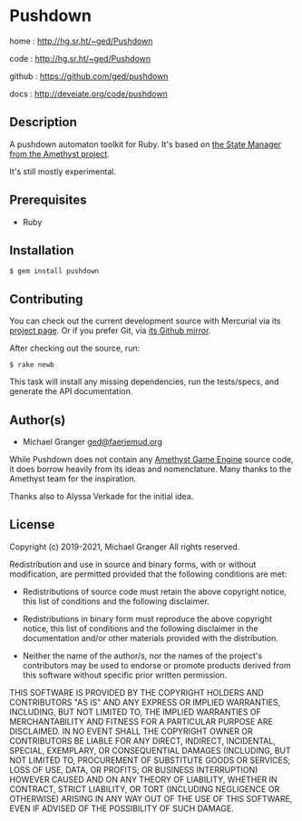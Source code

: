 # Pushdown

home
: http://hg.sr.ht/~ged/Pushdown

code
: http://hg.sr.ht/~ged/Pushdown

github
: https://github.com/ged/pushdown

docs
: http://deveiate.org/code/pushdown


## Description

A pushdown automaton toolkit for Ruby. It's based on [the State Manager from
the Amethyst project][amethyst-state-manager].

It's still mostly experimental.


## Prerequisites

* Ruby


## Installation

    $ gem install pushdown


## Contributing

You can check out the current development source with Mercurial via its
[project page](http://bitbucket.org/ged/pushdown). Or if you prefer
Git, via [its Github mirror](https://github.com/ged/pushdown).

After checking out the source, run:

    $ rake newb

This task will install any missing dependencies, run the tests/specs,
and generate the API documentation.


## Author(s)

* Michael Granger <ged@faeriemud.org>

While Pushdown does not contain any [Amethyst Game Engine][amethyst] source code, it does borrow heavily from its ideas and nomenclature. Many thanks to the Amethyst team for the inspiration.

Thanks also to Alyssa Verkade for the initial idea.


## License

Copyright (c) 2019-2021, Michael Granger
All rights reserved.

Redistribution and use in source and binary forms, with or without
modification, are permitted provided that the following conditions are met:

* Redistributions of source code must retain the above copyright notice,
  this list of conditions and the following disclaimer.

* Redistributions in binary form must reproduce the above copyright notice,
  this list of conditions and the following disclaimer in the documentation
  and/or other materials provided with the distribution.

* Neither the name of the author/s, nor the names of the project's
  contributors may be used to endorse or promote products derived from this
  software without specific prior written permission.

THIS SOFTWARE IS PROVIDED BY THE COPYRIGHT HOLDERS AND CONTRIBUTORS "AS IS"
AND ANY EXPRESS OR IMPLIED WARRANTIES, INCLUDING, BUT NOT LIMITED TO, THE
IMPLIED WARRANTIES OF MERCHANTABILITY AND FITNESS FOR A PARTICULAR PURPOSE ARE
DISCLAIMED. IN NO EVENT SHALL THE COPYRIGHT OWNER OR CONTRIBUTORS BE LIABLE
FOR ANY DIRECT, INDIRECT, INCIDENTAL, SPECIAL, EXEMPLARY, OR CONSEQUENTIAL
DAMAGES (INCLUDING, BUT NOT LIMITED TO, PROCUREMENT OF SUBSTITUTE GOODS OR
SERVICES; LOSS OF USE, DATA, OR PROFITS; OR BUSINESS INTERRUPTION) HOWEVER
CAUSED AND ON ANY THEORY OF LIABILITY, WHETHER IN CONTRACT, STRICT LIABILITY,
OR TORT (INCLUDING NEGLIGENCE OR OTHERWISE) ARISING IN ANY WAY OUT OF THE USE
OF THIS SOFTWARE, EVEN IF ADVISED OF THE POSSIBILITY OF SUCH DAMAGE.

[amethyst]: https://amethyst.rs/
[amethyst-state-manager]: https://book.amethyst.rs/stable/concepts/state.html#state-manager

